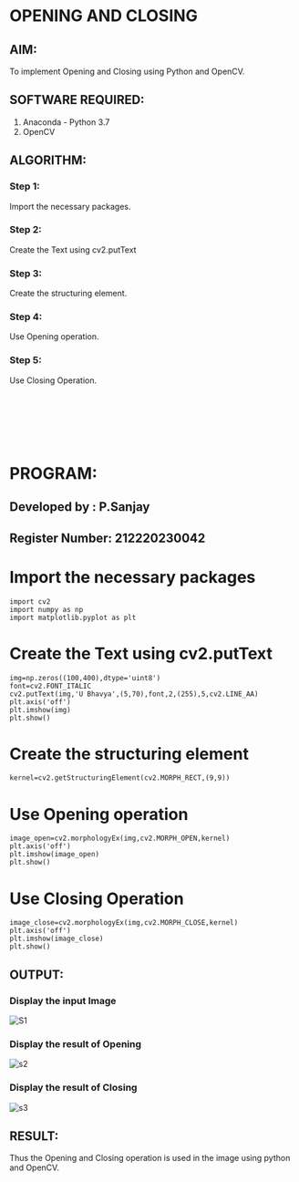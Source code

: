# OPENING AND CLOSING

## AIM:
To implement Opening and Closing using Python and OpenCV.

## SOFTWARE REQUIRED:
1. Anaconda - Python 3.7
2. OpenCV
## ALGORITHM:
### Step 1:
Import the necessary packages.
### Step 2:
Create the Text using cv2.putText
### Step 3:
Create the structuring element.
### Step 4:
Use Opening operation.
### Step 5:
Use Closing Operation.

<br><br><br><br><br>

# PROGRAM:
## Developed by   : P.Sanjay
## Register Number: 212220230042

# Import the necessary packages
```
import cv2
import numpy as np
import matplotlib.pyplot as plt
```
# Create the Text using cv2.putText
```
img=np.zeros((100,400),dtype='uint8')
font=cv2.FONT_ITALIC
cv2.putText(img,'U Bhavya',(5,70),font,2,(255),5,cv2.LINE_AA)
plt.axis('off')
plt.imshow(img)
plt.show()
```
# Create the structuring element
```
kernel=cv2.getStructuringElement(cv2.MORPH_RECT,(9,9))
```
# Use Opening operation
```
image_open=cv2.morphologyEx(img,cv2.MORPH_OPEN,kernel)
plt.axis('off')
plt.imshow(image_open)
plt.show()
```
# Use Closing Operation
```
image_close=cv2.morphologyEx(img,cv2.MORPH_CLOSE,kernel)
plt.axis('off')
plt.imshow(image_close)
plt.show()

```
## OUTPUT:

### Display the input Image

![S1](https://user-images.githubusercontent.com/75235426/170883803-b8e3f1dc-e50e-4187-a56b-6532a330d16f.jpg)

### Display the result of Opening

![s2](https://user-images.githubusercontent.com/75235426/170883817-5c71ad42-8625-4517-8c6e-3d009fa0b34a.jpg)

### Display the result of Closing

![s3](https://user-images.githubusercontent.com/75235426/170883827-c6c21e6f-0752-4a8b-9271-9baad326497a.jpg)

## RESULT:
Thus the Opening and Closing operation is used in the image using python and OpenCV.
